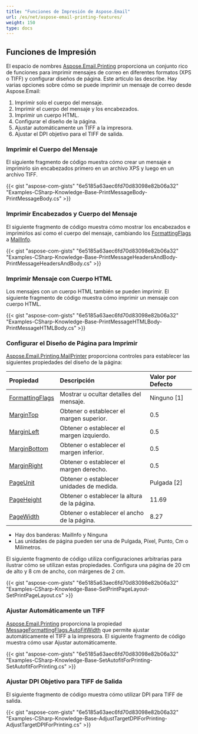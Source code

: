 ```yaml
---
title: "Funciones de Impresión de Aspose.Email"
url: /es/net/aspose-email-printing-features/
weight: 150
type: docs
---
```


## **Funciones de Impresión**
El espacio de nombres [Aspose.Email.Printing](https://apireference.aspose.com/net/email/aspose.email.printing/) proporciona un conjunto rico de funciones para imprimir mensajes de correo en diferentes formatos (XPS o TIFF) y configurar diseños de página. Este artículo las describe. Hay varias opciones sobre cómo se puede imprimir un mensaje de correo desde Aspose.Email:

1. Imprimir solo el cuerpo del mensaje.
1. Imprimir el cuerpo del mensaje y los encabezados.
1. Imprimir un cuerpo HTML.
1. Configurar el diseño de la página.
1. Ajustar automáticamente un TIFF a la impresora.
1. Ajustar el DPI objetivo para el TIFF de salida.
### **Imprimir el Cuerpo del Mensaje**
El siguiente fragmento de código muestra cómo crear un mensaje e imprimirlo sin encabezados primero en un archivo XPS y luego en un archivo TIFF.



{{< gist "aspose-com-gists" "6e5185a63aec6fd70d83098e82b06a32" "Examples-CSharp-Knowledge-Base-PrintMessageBody-PrintMessageBody.cs" >}}
### **Imprimir Encabezados y Cuerpo del Mensaje**
El siguiente fragmento de código muestra cómo mostrar los encabezados e imprimirlos así como el cuerpo del mensaje, cambiando los [FormattingFlags](https://apireference.aspose.com/net/email/aspose.email.printing/mailprinter/properties/formattingflags) a [MailInfo](https://apireference.aspose.com/net/email/aspose.email.printing/messageformattingflags).



{{< gist "aspose-com-gists" "6e5185a63aec6fd70d83098e82b06a32" "Examples-CSharp-Knowledge-Base-PrintMessageHeadersAndBody-PrintMessageHeadersAndBody.cs" >}}
### **Imprimir Mensaje con Cuerpo HTML**
Los mensajes con un cuerpo HTML también se pueden imprimir. El siguiente fragmento de código muestra cómo imprimir un mensaje con cuerpo HTML.



{{< gist "aspose-com-gists" "6e5185a63aec6fd70d83098e82b06a32" "Examples-CSharp-Knowledge-Base-PrintMessageHTMLBody-PrintMessageHTMLBody.cs" >}}
### **Configurar el Diseño de Página para Imprimir**
[Aspose.Email.Printing.MailPrinter](https://apireference.aspose.com/net/email/aspose.email.printing/mailprinter) proporciona controles para establecer las siguientes propiedades del diseño de la página:

|**Propiedad**|**Descripción**|**Valor por Defecto**|
| :- | :- | :- |
|[FormattingFlags](https://apireference.aspose.com/net/email/aspose.email.printing/mailprinter/properties/formattingflags)|Mostrar u ocultar detalles del mensaje.|Ninguno [1]|
|[MarginTop](https://apireference.aspose.com/net/email/aspose.email.printing/mailprinter/properties/margintop)|Obtener o establecer el margen superior.|0.5|
|[MarginLeft](https://apireference.aspose.com/net/email/aspose.email.printing/mailprinter/properties/marginleft)|Obtener o establecer el margen izquierdo.|0.5|
|[MarginBottom](https://apireference.aspose.com/net/email/aspose.email.printing/mailprinter/properties/marginbottom)|Obtener o establecer el margen inferior.|0.5|
|[MarginRight](https://apireference.aspose.com/net/email/aspose.email.printing/mailprinter/properties/marginright)|Obtener o establecer el margen derecho.|0.5|
|[PageUnit](https://apireference.aspose.com/net/email/aspose.email.printing/mailprinter/properties/pageunit)|Obtener o establecer unidades de medida.|Pulgada [2]|
|[PageHeight](https://apireference.aspose.com/net/email/aspose.email.printing/mailprinter/properties/pageheight)|Obtener o establecer la altura de la página.|11.69|
|[PageWidth](https://apireference.aspose.com/net/email/aspose.email.printing/mailprinter/properties/pagewidth)|Obtener o establecer el ancho de la página.|8.27|
- Hay dos banderas: MailInfo y Ninguna
- Las unidades de página pueden ser una de Pulgada, Píxel, Punto, Cm o Milímetros.

El siguiente fragmento de código utiliza configuraciones arbitrarias para ilustrar cómo se utilizan estas propiedades. Configura una página de 20 cm de alto y 8 cm de ancho, con márgenes de 2 cm.



{{< gist "aspose-com-gists" "6e5185a63aec6fd70d83098e82b06a32" "Examples-CSharp-Knowledge-Base-SetPrintPageLayout-SetPrintPageLayout.cs" >}}
### **Ajustar Automáticamente un TIFF**
[Aspose.Email.Printing](https://apireference.aspose.com/net/email/aspose.email.printing/) proporciona la propiedad [MessageFormattingFlags.AutoFitWidth](https://apireference.aspose.com/net/email/aspose.email.printing/messageformattingflags) que permite ajustar automáticamente el TIFF a la impresora. El siguiente fragmento de código muestra cómo usar Ajustar automáticamente.



{{< gist "aspose-com-gists" "6e5185a63aec6fd70d83098e82b06a32" "Examples-CSharp-Knowledge-Base-SetAutofitForPrinting-SetAutofitForPrinting.cs" >}}
### **Ajustar DPI Objetivo para TIFF de Salida**
El siguiente fragmento de código muestra cómo utilizar DPI para TIFF de salida.



{{< gist "aspose-com-gists" "6e5185a63aec6fd70d83098e82b06a32" "Examples-CSharp-Knowledge-Base-AdjustTargetDPIForPrinting-AdjustTargetDPIForPrinting.cs" >}}